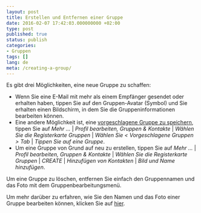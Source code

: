 ```yaml
---
layout: post
title: Erstellen und Entfernen einer Gruppe
date: 2016-02-07 17:42:03.000000000 +02:00
type: post
published: true
status: publish
categories:
- Gruppen
tags: []
lang: de
meta: /creating-a-group/
---
```


Es gibt drei Möglichkeiten, eine neue Gruppe zu schaffen:

* Wenn Sie eine E-Mail mit mehr als einem Empfänger gesendet oder erhalten haben, tippen Sie auf den Gruppen-Avatar (Symbol) und Sie erhalten einen Bildschirm, in dem Sie die Gruppeninformationen bearbeiten können.
* Eine andere Möglichkeit ist, eine [vorgeschlagene Gruppe zu speichern](/suggested-groups/), tippen Sie auf *Mehr ...* \| *Profil bearbeiten, Gruppen &amp; Kontakte* \| *Wählen Sie die Registerkarte Gruppen* \| *Wählen Sie &lt; Vorgeschlagene Gruppen &gt; Tab* \| *Tippen Sie auf eine Gruppe*.
* Um eine Gruppe von Grund auf neu zu erstellen, tippen Sie auf *Mehr ...* \| *Profil bearbeiten, Gruppen &amp; Kontakte* \| *Wählen Sie die Registerkarte Gruppen* \| *CREATE* \| *Hinzufügen von Kontakten* \| *Bild und Name hinzufügen*.

Um eine Gruppe zu löschen, entfernen Sie einfach den Gruppennamen und das Foto mit dem Gruppenbearbeitungsmenü.

Um mehr darüber zu erfahren, wie Sie den Namen und das Foto einer Gruppe bearbeiten können, klicken Sie auf [hier](/naming-a-group-and-setting-a-photo/).
